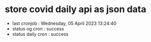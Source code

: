 # store covid daily api as json data

- last cronjob : Wednesday, 05 April 2023 13:24:40
- status og cron : success
- status daily cron : success
      
      